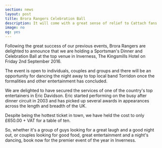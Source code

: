 ```yaml
---
section: news
layout: post
title: Brora Rangers Celebration Ball
description: It will come with a great sense of relief to Cattach fans that John Pickles, who had to leave the pitch with a nasty looking knock on Tuesday night, is not seriously injured. 
image: no
og: yes
---
```

Following the great success of our previous events, Brora Rangers are delighted to announce that we are holding a Sportsman's Dinner and Celebration Ball at the top venue in Inverness, The Kingsmills Hotel on Friday 2nd September 2016.

The event is open to individuals, couples and groups and there will be an opportunity for dancing the night away to top local band Torridon once the formalities and other entertainment has concluded.

We are delighted to have secured the services of one of the country's top entertainers in Eric Davidson. Eric started performing on the busy after dinner circuit in 2003 and has picked up several awards in appearances across the length and breadth of the UK.

Despite being the hottest ticket in town, we have held the cost to only £650.00 + VAT for a table of ten.

So, whether it's a group of guys looking for a great laugh and a good night out, or couples looking for good food, great entertainment and a night's dancing, book now for the premier event of the year in Inverness.